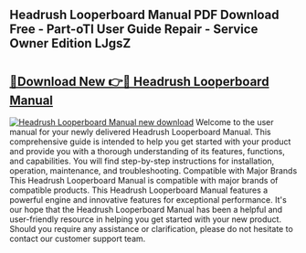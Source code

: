 ## Headrush Looperboard Manual PDF Download Free - Part-oTI User Guide Repair - Service Owner Edition LJgsZ

# <h2><a href="http://cf17856.oget.top/?id=Headrush+Looperboard+Manual">🔗Download New 👉🔴 Headrush Looperboard Manual</a></h2>

[![Headrush Looperboard Manual new download](https://i.imgur.com/5g1atiW.png)](http://cf17856.oget.top/?id=Headrush+Looperboard+Manual)
Welcome to the user manual for your newly delivered Headrush Looperboard Manual. This comprehensive guide is intended to help you get started with your product and provide you with a thorough understanding of its features, functions, and capabilities. You will find step-by-step instructions for installation, operation, maintenance, and troubleshooting. Compatible with Major Brands This Headrush Looperboard Manual is compatible with major brands of compatible products. This Headrush Looperboard Manual features a powerful engine and innovative features for exceptional performance. It's our hope that the Headrush Looperboard Manual has been a helpful and user-friendly resource in helping you get started with your new product. Should you require any assistance or clarification, please do not hesitate to contact our customer support team.
